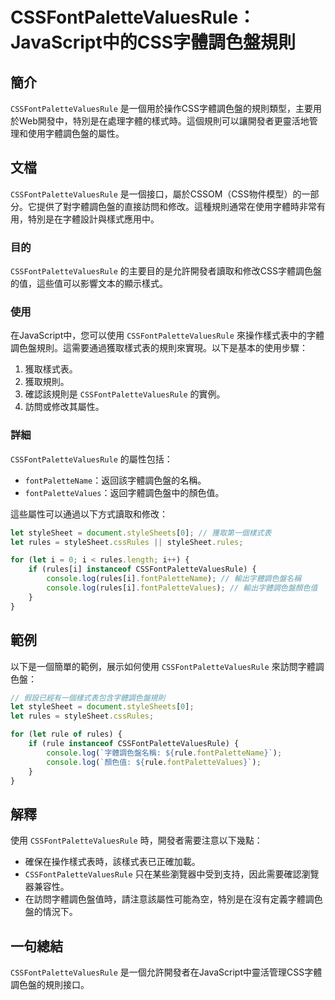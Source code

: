 <!--
Meta Description: # CSSFontPaletteValuesRule：JavaScript中的CSS字體調色盤規則 ## 簡介 `CSSFontPaletteValuesRule` 是一個用於操作CSS字體調色盤的規則類型，主要用於Web開發中，特別是在處理字體的樣式時。這個規則可以讓開發者更靈活地管理和使用字體調...
Meta Keywords: cssfontpalettevaluesrule, rules, let, stylesheet, console
-->

# CSSFontPaletteValuesRule：JavaScript中的CSS字體調色盤規則

## 簡介
`CSSFontPaletteValuesRule` 是一個用於操作CSS字體調色盤的規則類型，主要用於Web開發中，特別是在處理字體的樣式時。這個規則可以讓開發者更靈活地管理和使用字體調色盤的屬性。

## 文檔
`CSSFontPaletteValuesRule` 是一個接口，屬於CSSOM（CSS物件模型）的一部分。它提供了對字體調色盤的直接訪問和修改。這種規則通常在使用字體時非常有用，特別是在字體設計與樣式應用中。

### 目的
`CSSFontPaletteValuesRule` 的主要目的是允許開發者讀取和修改CSS字體調色盤的值，這些值可以影響文本的顯示樣式。

### 使用
在JavaScript中，您可以使用 `CSSFontPaletteValuesRule` 來操作樣式表中的字體調色盤規則。這需要通過獲取樣式表的規則來實現。以下是基本的使用步驟：

1. 獲取樣式表。
2. 獲取規則。
3. 確認該規則是 `CSSFontPaletteValuesRule` 的實例。
4. 訪問或修改其屬性。

### 詳細
`CSSFontPaletteValuesRule` 的屬性包括：
- `fontPaletteName`：返回該字體調色盤的名稱。
- `fontPaletteValues`：返回字體調色盤中的顏色值。

這些屬性可以通過以下方式讀取和修改：

```javascript
let styleSheet = document.styleSheets[0]; // 獲取第一個樣式表
let rules = styleSheet.cssRules || styleSheet.rules;

for (let i = 0; i < rules.length; i++) {
    if (rules[i] instanceof CSSFontPaletteValuesRule) {
        console.log(rules[i].fontPaletteName); // 輸出字體調色盤名稱
        console.log(rules[i].fontPaletteValues); // 輸出字體調色盤顏色值
    }
}
```

## 範例
以下是一個簡單的範例，展示如何使用 `CSSFontPaletteValuesRule` 來訪問字體調色盤：

```javascript
// 假設已經有一個樣式表包含字體調色盤規則
let styleSheet = document.styleSheets[0]; 
let rules = styleSheet.cssRules;

for (let rule of rules) {
    if (rule instanceof CSSFontPaletteValuesRule) {
        console.log(`字體調色盤名稱: ${rule.fontPaletteName}`);
        console.log(`顏色值: ${rule.fontPaletteValues}`);
    }
}
```

## 解釋
使用 `CSSFontPaletteValuesRule` 時，開發者需要注意以下幾點：

- 確保在操作樣式表時，該樣式表已正確加載。
- `CSSFontPaletteValuesRule` 只在某些瀏覽器中受到支持，因此需要確認瀏覽器兼容性。
- 在訪問字體調色盤值時，請注意該屬性可能為空，特別是在沒有定義字體調色盤的情況下。

## 一句總結
`CSSFontPaletteValuesRule` 是一個允許開發者在JavaScript中靈活管理CSS字體調色盤的規則接口。